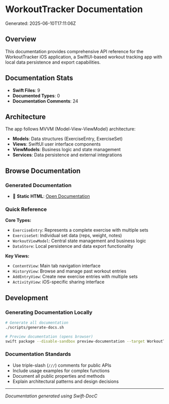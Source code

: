 # WorkoutTracker Documentation

Generated: 2025-06-10T17:11:06Z

## Overview

This documentation provides comprehensive API reference for the WorkoutTracker iOS application,
a SwiftUI-based workout tracking app with local data persistence and export capabilities.

## Documentation Stats

- **Swift Files**: 9
- **Documented Types**: 0
- **Documentation Comments**: 24

## Architecture

The app follows MVVM (Model-View-ViewModel) architecture:

- **Models**: Data structures (ExerciseEntry, ExerciseSet)
- **Views**: SwiftUI user interface components
- **ViewModels**: Business logic and state management
- **Services**: Data persistence and external integrations

## Browse Documentation

### Generated Documentation

- 📁 **Static HTML**: [Open Documentation](html/index.html)

### Quick Reference

**Core Types:**
- `ExerciseEntry`: Represents a complete exercise with multiple sets
- `ExerciseSet`: Individual set data (reps, weight, notes)
- `WorkoutViewModel`: Central state management and business logic
- `DataStore`: Local persistence and data export functionality

**Key Views:**
- `ContentView`: Main tab navigation interface
- `HistoryView`: Browse and manage past workout entries
- `AddEntryView`: Create new exercise entries with multiple sets
- `ActivityView`: iOS-specific sharing interface

## Development

### Generating Documentation Locally

```bash
# Generate all documentation
./scripts/generate-docs.sh

# Preview documentation (opens browser)
swift package --disable-sandbox preview-documentation --target WorkoutTracker
```

### Documentation Standards

- Use triple-slash (`///`) comments for public APIs
- Include usage examples for complex functions
- Document all public properties and methods
- Explain architectural patterns and design decisions

---

*Documentation generated using Swift-DocC*
